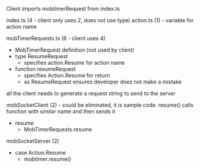 Client imports mobtimerRequest from index.ts

index.ts (4 - client only uses 2, does not use type)
action.ts (1) - variable for action name

mobTimerRequests.ts (6 - client uses 4)

- MobTimerRequest definition (not used by client)
- type ResumeRequest
  - specifies action.Resume for action name
- function resumeRequest
  - specifies Action.Resume for return
  - as ResumeRequest ensures developer does not make a mistake

all the client needs to generate a request string to send to the server

mobSocketClient (2) - could be eliminated, it is sample code. resume() calls function with similar name and then sends it

- resume
  - MobTimerRequests.resume

mobSocketServer (2)

- case Action.Resume
  - mobtimer.resume()
